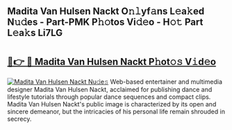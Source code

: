 ## Madita Van Hulsen Nackt O𝚗𝚕yf𝚊ns L𝚎a𝚔ed N𝚞𝚍es - Part-PMK P𝚑𝚘tos Vi𝚍𝚎o - H𝚘𝚝 Part L𝚎a𝚔s Li7LG

# <h2><a href="http://kfenf7.oniu.top/?m=Madita+Van+Hulsen+Nackt">🔗👉 🔴 Madita Van Hulsen Nackt P𝚑ot𝚘𝚜 V𝚒d𝚎o</a></h2>

[![Madita Van Hulsen Nackt Nu𝚍e𝚜](https://i.imgur.com/0qMVB7G.gif)](http://kfenf7.oniu.top/?m=Madita+Van+Hulsen+Nackt)
Web-based entertainer and multimedia designer Madita Van Hulsen Nackt, acclaimed for publishing dance and lifestyle tutorials through popular dance sequences and compact clips. Madita Van Hulsen Nackt's public image is characterized by its open and sincere demeanor, but the intricacies of his personal life remain shrouded in secrecy.  
